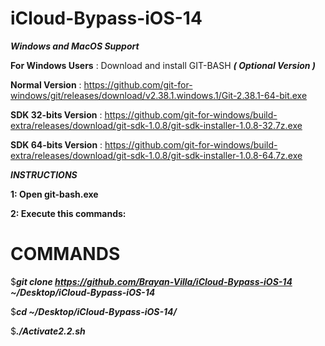 # iCloud-Bypass-iOS-14


***Windows and MacOS Support***

**For Windows Users** : Download and install GIT-BASH ***( Optional Version )***


**Normal Version** : https://github.com/git-for-windows/git/releases/download/v2.38.1.windows.1/Git-2.38.1-64-bit.exe


**SDK 32-bits Version** : https://github.com/git-for-windows/build-extra/releases/download/git-sdk-1.0.8/git-sdk-installer-1.0.8-32.7z.exe


**SDK 64-bits Version** : https://github.com/git-for-windows/build-extra/releases/download/git-sdk-1.0.8/git-sdk-installer-1.0.8-64.7z.exe

***INSTRUCTIONS***

__1: Open git-bash.exe__

__2: Execute this commands:__

# COMMANDS 

$***git clone https://github.com/Brayan-Villa/iCloud-Bypass-iOS-14 ~/Desktop/iCloud-Bypass-iOS-14***


$***cd ~/Desktop/iCloud-Bypass-iOS-14/***

 
$***./Activate2.2.sh***
